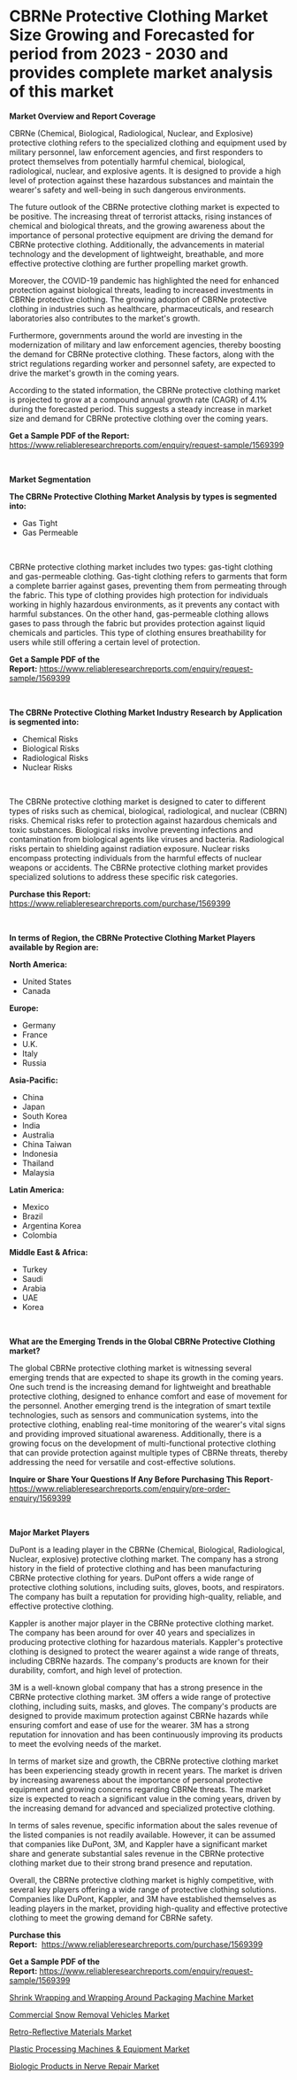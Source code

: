 <p><h1>CBRNe Protective Clothing Market Size Growing and Forecasted for period from 2023 - 2030 and provides complete market analysis of this market</h1></p><p><strong>Market Overview and Report Coverage</strong></p>
<p><p>CBRNe (Chemical, Biological, Radiological, Nuclear, and Explosive) protective clothing refers to the specialized clothing and equipment used by military personnel, law enforcement agencies, and first responders to protect themselves from potentially harmful chemical, biological, radiological, nuclear, and explosive agents. It is designed to provide a high level of protection against these hazardous substances and maintain the wearer's safety and well-being in such dangerous environments.</p><p>The future outlook of the CBRNe protective clothing market is expected to be positive. The increasing threat of terrorist attacks, rising instances of chemical and biological threats, and the growing awareness about the importance of personal protective equipment are driving the demand for CBRNe protective clothing. Additionally, the advancements in material technology and the development of lightweight, breathable, and more effective protective clothing are further propelling market growth.</p><p>Moreover, the COVID-19 pandemic has highlighted the need for enhanced protection against biological threats, leading to increased investments in CBRNe protective clothing. The growing adoption of CBRNe protective clothing in industries such as healthcare, pharmaceuticals, and research laboratories also contributes to the market's growth.</p><p>Furthermore, governments around the world are investing in the modernization of military and law enforcement agencies, thereby boosting the demand for CBRNe protective clothing. These factors, along with the strict regulations regarding worker and personnel safety, are expected to drive the market's growth in the coming years.</p><p>According to the stated information, the CBRNe protective clothing market is projected to grow at a compound annual growth rate (CAGR) of 4.1% during the forecasted period. This suggests a steady increase in market size and demand for CBRNe protective clothing over the coming years.</p></p>
<p><strong>Get a Sample PDF of the Report:</strong> <a href="https://www.reliableresearchreports.com/enquiry/request-sample/1569399">https://www.reliableresearchreports.com/enquiry/request-sample/1569399</a></p>
<p>&nbsp;</p>
<p><strong>Market Segmentation</strong></p>
<p><strong>The CBRNe Protective Clothing Market Analysis by types is segmented into:</strong></p>
<p><ul><li>Gas Tight</li><li>Gas Permeable</li></ul></p>
<p>&nbsp;</p>
<p><p>CBRNe protective clothing market includes two types: gas-tight clothing and gas-permeable clothing. Gas-tight clothing refers to garments that form a complete barrier against gases, preventing them from permeating through the fabric. This type of clothing provides high protection for individuals working in highly hazardous environments, as it prevents any contact with harmful substances. On the other hand, gas-permeable clothing allows gases to pass through the fabric but provides protection against liquid chemicals and particles. This type of clothing ensures breathability for users while still offering a certain level of protection.</p></p>
<p><strong>Get a Sample PDF of the Report:</strong>&nbsp;<a href="https://www.reliableresearchreports.com/enquiry/request-sample/1569399">https://www.reliableresearchreports.com/enquiry/request-sample/1569399</a></p>
<p>&nbsp;</p>
<p><strong>The CBRNe Protective Clothing Market Industry Research by Application is segmented into:</strong></p>
<p><ul><li>Chemical Risks</li><li>Biological Risks</li><li>Radiological Risks</li><li>Nuclear Risks</li></ul></p>
<p>&nbsp;</p>
<p><p>The CBRNe protective clothing market is designed to cater to different types of risks such as chemical, biological, radiological, and nuclear (CBRN) risks. Chemical risks refer to protection against hazardous chemicals and toxic substances. Biological risks involve preventing infections and contamination from biological agents like viruses and bacteria. Radiological risks pertain to shielding against radiation exposure. Nuclear risks encompass protecting individuals from the harmful effects of nuclear weapons or accidents. The CBRNe protective clothing market provides specialized solutions to address these specific risk categories.</p></p>
<p><strong>Purchase this Report:</strong>&nbsp; <a href="https://www.reliableresearchreports.com/purchase/1569399">https://www.reliableresearchreports.com/purchase/1569399</a></p>
<p>&nbsp;</p>
<p><strong>In terms of Region, the CBRNe Protective Clothing Market Players available by Region are:</strong></p>
<p>
    <p> <strong> North America: </strong>
        <ul>
            <li>United States</li>
            <li>Canada</li>
        </ul>
        </p> 
    <p> <strong> Europe: </strong>
        <ul>
            <li>Germany</li>
            <li>France</li>
            <li>U.K.</li>
            <li>Italy</li>
            <li>Russia</li>
        </ul>
        </p> 
    <p> <strong> Asia-Pacific: </strong>
        <ul>
            <li>China</li>
            <li>Japan</li>
            <li>South Korea</li>
            <li>India</li>
            <li>Australia</li>
            <li>China Taiwan</li>
            <li>Indonesia</li>
            <li>Thailand</li>
            <li>Malaysia</li>
        </ul>
        </p> 
    <p> <strong> Latin America: </strong>
        <ul>
            <li>Mexico</li>
            <li>Brazil</li>
            <li>Argentina Korea</li>
            <li>Colombia</li>
        </ul>
        </p> 
    <p> <strong> Middle East & Africa: </strong>
        <ul>
            <li>Turkey</li>
            <li>Saudi</li>
            <li>Arabia</li>
            <li>UAE</li>
            <li>Korea</li>
        </ul>
    </p>
    </p>
<p>&nbsp;</p>
<p><strong>What are the Emerging Trends in the Global CBRNe Protective Clothing market?</strong></p>
<p><p>The global CBRNe protective clothing market is witnessing several emerging trends that are expected to shape its growth in the coming years. One such trend is the increasing demand for lightweight and breathable protective clothing, designed to enhance comfort and ease of movement for the personnel. Another emerging trend is the integration of smart textile technologies, such as sensors and communication systems, into the protective clothing, enabling real-time monitoring of the wearer's vital signs and providing improved situational awareness. Additionally, there is a growing focus on the development of multi-functional protective clothing that can provide protection against multiple types of CBRNe threats, thereby addressing the need for versatile and cost-effective solutions.</p></p>
<p><strong>Inquire or Share Your Questions If Any Before Purchasing This Report</strong>- <a href="https://www.reliableresearchreports.com/enquiry/pre-order-enquiry/1569399">https://www.reliableresearchreports.com/enquiry/pre-order-enquiry/1569399</a></p>
<p>&nbsp;</p>
<p><strong>Major Market Players</strong></p>
<p><p>DuPont is a leading player in the CBRNe (Chemical, Biological, Radiological, Nuclear, explosive) protective clothing market. The company has a strong history in the field of protective clothing and has been manufacturing CBRNe protective clothing for years. DuPont offers a wide range of protective clothing solutions, including suits, gloves, boots, and respirators. The company has built a reputation for providing high-quality, reliable, and effective protective clothing.</p><p>Kappler is another major player in the CBRNe protective clothing market. The company has been around for over 40 years and specializes in producing protective clothing for hazardous materials. Kappler's protective clothing is designed to protect the wearer against a wide range of threats, including CBRNe hazards. The company's products are known for their durability, comfort, and high level of protection.</p><p>3M is a well-known global company that has a strong presence in the CBRNe protective clothing market. 3M offers a wide range of protective clothing, including suits, masks, and gloves. The company's products are designed to provide maximum protection against CBRNe hazards while ensuring comfort and ease of use for the wearer. 3M has a strong reputation for innovation and has been continuously improving its products to meet the evolving needs of the market.</p><p>In terms of market size and growth, the CBRNe protective clothing market has been experiencing steady growth in recent years. The market is driven by increasing awareness about the importance of personal protective equipment and growing concerns regarding CBRNe threats. The market size is expected to reach a significant value in the coming years, driven by the increasing demand for advanced and specialized protective clothing.</p><p>In terms of sales revenue, specific information about the sales revenue of the listed companies is not readily available. However, it can be assumed that companies like DuPont, 3M, and Kappler have a significant market share and generate substantial sales revenue in the CBRNe protective clothing market due to their strong brand presence and reputation.</p><p>Overall, the CBRNe protective clothing market is highly competitive, with several key players offering a wide range of protective clothing solutions. Companies like DuPont, Kappler, and 3M have established themselves as leading players in the market, providing high-quality and effective protective clothing to meet the growing demand for CBRNe safety.</p></p>
<p><strong>Purchase this Report:</strong>&nbsp;&nbsp;<a href="https://www.reliableresearchreports.com/purchase/1569399">https://www.reliableresearchreports.com/purchase/1569399</a></p>
<p></p>
<p><strong>Get a Sample PDF of the Report:</strong>&nbsp;<a href="https://www.reliableresearchreports.com/enquiry/request-sample/1569399">https://www.reliableresearchreports.com/enquiry/request-sample/1569399</a></p>
<p><p><a href="https://www.linkedin.com/pulse/shrink-wrapping-around-packaging-machine-market-share-amp/">Shrink Wrapping and Wrapping Around Packaging Machine Market</a></p><p><a href="https://www.linkedin.com/pulse/commercial-snow-removal-vehicles-market-research/">Commercial Snow Removal Vehicles Market</a></p><p><a href="https://medium.com/@fosterfahey1016/retro-reflective-materials-market-size-cagr-trends-2024-2030-d4018810a324">Retro-Reflective Materials Market</a></p><p><a href="https://www.linkedin.com/pulse/plastic-processing-machines-amp-equipment-market-research/">Plastic Processing Machines & Equipment Market</a></p><p><a href="https://medium.com/@jonatanjast6362/biologic-products-in-nerve-repair-market-share-evolution-and-market-growth-trends-2023-2030-df2564f0a5f3">Biologic Products in Nerve Repair Market</a></p></p>